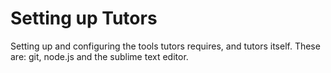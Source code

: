 # Setting up Tutors

Setting up and configuring the tools tutors requires, and tutors itself. These are: git, node.js and the sublime text editor.